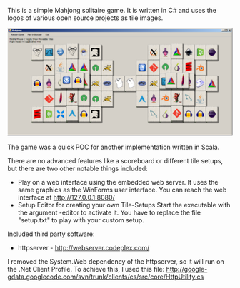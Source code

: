 This is a simple Mahjong solitaire game. It is written in C# and
uses the logos of various open source projects as tile images.

![Screenshot](/Mahjong.png)

The game was a quick POC for another implementation written in Scala.

There are no advanced features like a scoreboard or different tile setups,
but there are two other notable things included:
* Play on a web interface using the embedded web server.
  It uses the same graphics as the WinForms user interface.
  You can reach the web interface at http://127.0.0.1:8080/
* Setup Editor for creating your own Tile-Setups
  Start the executable with the argument -editor to activate it.
  You have to replace the file "setup.txt" to play with your custom setup.

Included third party software:
* httpserver - http://webserver.codeplex.com/

I removed the System.Web dependency of the httpserver, so it will run
on the .Net Client Profile. To achieve this, I used this file:
http://google-gdata.googlecode.com/svn/trunk/clients/cs/src/core/HttpUtility.cs
